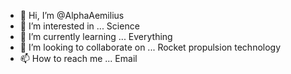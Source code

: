 - 👋 Hi, I’m @AlphaAemilius
- 👀 I’m interested in ...
Science
- 🌱 I’m currently learning ...
Everything
- 💞️ I’m looking to collaborate on ...
Rocket propulsion technology
- 📫 How to reach me ...
Email

<!---
AlphaAemilius/AlphaAemilius is a ✨ special ✨ repository because its `README.md` (this file) appears on your GitHub profile.
You can click the Preview link to take a look at your changes.
--->

